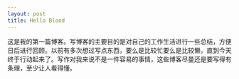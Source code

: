 ```yaml
---
layout: post
title: Hello Blood
---
```


这是我的第一篇博客。写博客的主要目的是对自己的工作生活进行一些总结，方便日后进行回顾。以前有多次想过写点东西，要么是比较忙要么是比较懒，直到今天终于行动起来了。写作对我来说不是一件容易的事情，这些博客尽量还是要写得有条理，至少让人看得懂。